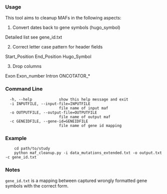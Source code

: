 ### Usage

This tool aims to cleanup MAFs in the following aspects:

1. Convert dates back to gene symbols (hugo_symbol)

Detailed list see gene_id.txt

2. Correct letter case pattern for header fields

Start_Position
End_Position
Hugo_Symbol

3. Drop columns

Exon
Exon_number
Intron
ONCOTATOR_*

### Command Line
```
  -h, --help            show this help message and exit
  -i INPUTFILE, --input-file=INPUTFILE
                        file name of input maf
  -o OUTPUTFILE, --output-file=OUTPUTFILE
                        file name of output maf
  -c GENEIDFILE, --gene-id=GENEIDFILE
                        file name of gene id mapping
```

### Example
```
	cd path/to/study
	python maf_cleanup.py -i data_mutations_extended.txt -o output.txt -c gene_id.txt
```

### Notes
`gene_id.txt` is a mapping between captured wrongly formatted gene symbols with the correct form.

